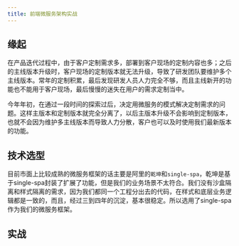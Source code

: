 ```yaml
---
title: 前端微服务架构实战
---
```

## 缘起
在产品迭代过程中，由于客户定制需求多，部署到客户现场的定制内容也多；之后的主线版本升级时，客户现场的定制版本就无法升级，导致了研发团队要维护多个主线版本。常年的定制积累，最后发现研发人员人力完全不够，而且主线新开的功能也不能用于客户现场，最后慢慢的迷失在用户的需求定制当中。  


今年年初，在通过一段时间的探索过后，决定用微服务的模式解决定制需求的问题。这样主版本和定制版本就完全分离了，以后主版本升级不会影响到定制版本，也就不会因为维护多主线版本而导致人力分散，客户也可以及时使用我们最新版本的功能。

## 技术选型
目前市面上比较成熟的微服务框架的话主要是阿里的`乾坤`和`single-spa`，乾坤是基于single-spa封装了扩展了功能，但是我们的业务场景不太符合。我们没有沙盒隔离和样式隔离的需求，因为我们都同一个工程分出去的代码，在样式和底层业务逻辑都是一致的，而且，经过三到四年的沉淀，基本很稳定。所以选用了single-spa作为我们的微服务框架。

## 实战